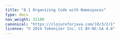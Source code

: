 ```yaml
---
title: "8.1 Organizing Code with Namespaces"
type: docs
nav_weight: 32100
canonical: "https://clojureforjava.com/10/3/2/1"
license: "© 2024 Tokenizer Inc. CC BY-NC-SA 4.0"
---
```

